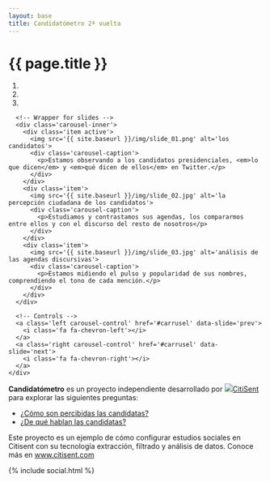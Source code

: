 ```yaml
---
layout: base
title: Candidatómetro 2ª vuelta
---
```


<h1 class='huge thin title'>{{ page.title }}</h1>
<div class='row'>
    <div class='col-md-8'>
    <div id='carrusel' class='carousel slide'>
      <!-- Indicators -->
      <ol class='carousel-indicators'>
        <li data-target='#carrusel' data-slide-to='0' class='active'></li>
        <li data-target='#carrusel' data-slide-to='1'></li>
        <li data-target='#carrusel' data-slide-to='2'></li>
      </ol>

      <!-- Wrapper for slides -->
      <div class='carousel-inner'>
        <div class='item active'>
          <img src='{{ site.baseurl }}/img/slide_01.png' alt='los candidatos'>
          <div class='carousel-caption'>
            <p>Estamos observando a los candidatos presidenciales, <em>lo que dicen</em> y <em>qué dicen de ellos</em> en Twitter.</p>
          </div>
        </div>
        <div class='item'>
          <img src='{{ site.baseurl }}/img/slide_02.jpg' alt='la percepción ciudadana de los candidatos'>
          <div class='carousel-caption'>
            <p>Estudiamos y contrastamos sus agendas, los compararmos entre ellos y con el discurso del resto de nosotros</p>
          </div>
        </div>
        <div class='item'>
          <img src='{{ site.baseurl }}/img/slide_03.jpg' alt='análisis de las agendas discursivas'>
          <div class='carousel-caption'>
            <p>Estamos midiendo el pulso y popularidad de sus nombres, comprendiendo el tono de cada mención.</p>
          </div>
        </div>
      </div>

      <!-- Controls -->
      <a class='left carousel-control' href='#carrusel' data-slide='prev'>
        <i class='fa fa-chevron-left'></i>
      </a>
      <a class='right carousel-control' href='#carrusel' data-slide='next'>
        <i class='fa fa-chevron-right'></i>
      </a>
    </div>

  </div>
  <div class='col-md-4'>
    <p class='light big air-top'><strong>Candidatómetro</strong> es un proyecto independiente desarrollado por <a href='http://www.citisent.com' class='cs-logo'><img src='{{ site.baseurl }}/assets/citisent-logo-sq.svg'>CitiSent</a> para explorar las siguientes preguntas:</p>
    <ul class='preguntas'>
      <li><a class='btn btn-lg btn-primary btn-pregunta' href='{{ site.baseurl }}/pages/segunda-vuelta/percepcion-ciudadana'>¿Cómo son percibidas las candidatas?</a></li>
      <li><a class='btn btn-lg btn-primary btn-pregunta' href='{{ site.baseurl }}/pages/segunda-vuelta/de-que-hablan'>¿De qué hablan las candidatas?</a></li>
    </ul>
    <p class='light big'>Este proyecto es un ejemplo de cómo configurar estudios sociales en Citisent con su tecnología extracción, filtrado y análisis de datos. Conoce más en <a href='http://www.citisent.com' >www.citisent.com</a></p>
  </div> 
</div>

{% include social.html %}

<!-- Libraries -->
<script src="{{ site.baseurl }}/js/lib/d3.v3.min.js" charset="utf-8"></script>
<script src="{{ site.baseurl }}/js/lib/underscore.js" charset="utf-8"></script>
<script src="{{ site.baseurl }}/js/lib/backbone.js" charset="utf-8"></script>
<script src="{{ site.baseurl }}/js/candidatometro.js"></script>



